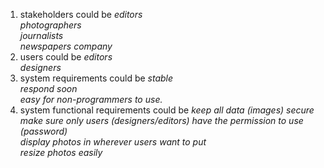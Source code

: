 1. stakeholders could be 
	_editors<br /> photographers <br />journalists <br /> newspapers company <br />_
2. users could be 
	_editors <br /> designers<br />_
3. system requirements could be 
	_stable <br />respond soon <br /> easy for non-programmers to use.<br />_
4. system functional requirements could be 
	_keep all data (images) secure<br />_
	_make sure only users (designers/editors) have the permission to use (password)<br />_
	_display photos in wherever users want to put<br />_
	_resize photos easily<br />_
	
